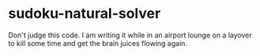 # sudoku-natural-solver

Don't judge this code. I am writing it while in an airport lounge on a layover to kill some time and get the brain juices flowing again.
